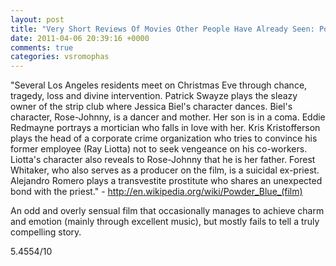 ```yaml
---
layout: post
title: "Very Short Reviews Of Movies Other People Have Already Seen: Powder Blue [2009]"
date: 2011-04-06 20:39:16 +0000
comments: true
categories: vsromophas
---
```


"Several Los Angeles residents meet on Christmas Eve through chance, tragedy, loss and divine intervention. Patrick Swayze plays the sleazy owner of the strip club where Jessica Biel's character dances. Biel's character, Rose-Johnny, is a dancer and mother. Her son is in a coma. Eddie Redmayne portrays a mortician who falls in love with her. Kris Kristofferson plays the head of a corporate crime organization who tries to convince his former employee (Ray Liotta) not to seek vengeance on his co-workers. Liotta's character also reveals to Rose-Johnny that he is her father. Forest Whitaker, who also serves as a producer on the film, is a suicidal ex-priest. Alejandro Romero plays a transvestite prostitute who shares an unexpected bond with the priest." - http://en.wikipedia.org/wiki/Powder_Blue_(film)

An odd and overly sensual film that occasionally manages to achieve charm and emotion (mainly through excellent music), but mostly fails to tell a truly compelling story.

5.4554/10